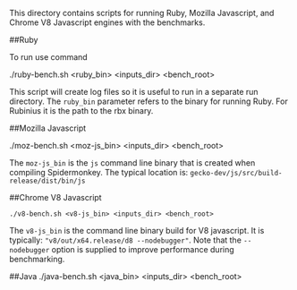 This directory contains scripts for running Ruby, Mozilla Javascript, and Chrome V8 Javascript engines with the benchmarks.

##Ruby

To run use command

   ./ruby-bench.sh <ruby_bin> <inputs_dir> <bench_root>

This script will create log files so it is useful to run in a separate run directory.
The `ruby_bin` parameter refers to the binary for running Ruby.  For Rubinius it is
the path to the rbx binary.

##Mozilla Javascript

   ./moz-bench.sh <moz-js_bin> <inputs_dir> <bench_root>

The `moz-js_bin` is the `js` command line binary that is created when compiling Spidermonkey.
The typical location is: `gecko-dev/js/src/build-release/dist/bin/js`

##Chrome V8 Javascript

    ./v8-bench.sh <v8-js_bin> <inputs_dir> <bench_root>

The `v8-js_bin` is the command line binary build for V8 javascript.  It is typically:
`"v8/out/x64.release/d8 --nodebugger"`.  Note that the `--nodebugger` option is supplied
to improve performance during benchmarking.

##Java
    ./java-bench.sh <java_bin> <inputs_dir> <bench_root>

